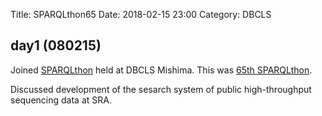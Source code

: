 Title: SPARQLthon65
Date: 2018-02-15 23:00
Category: DBCLS

## day1 (080215)

Joined [SPARQLthon](http://wiki.lifesciencedb.jp/mw/SPARQLthon) held at DBCLS Mishima. This was [65th SPARQLthon](http://wiki.lifesciencedb.jp/mw/SPARQLthon65).

Discussed development of the sesarch system of public high-throughput sequencing data at SRA.

